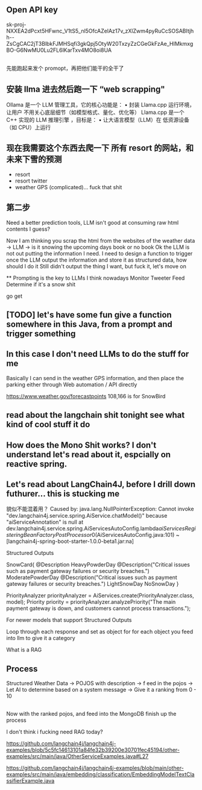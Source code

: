 ## Open API key
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


## 

先能跑起来发个 promopt，再把他们能干的全干了

## 安装 llma 进去然后跑一下 “web scrapping"

Ollama 是一个 LLM 管理工具，它的核心功能是：
•	封装 Llama.cpp 运行环境，让用户 不用关心底层细节（如模型格式、量化、优化等）
Llama.cpp 是一个 C++ 实现的 LLM 推理引擎 ，目标是：
•	让大语言模型（LLM）在 低资源设备（如 CPU）上运行

## 现在我需要这个东西去爬一下 所有 resort 的网站，和未来下雪的预测

+ resort
+ resort twitter 
+ weather GPS (complicated)... fuck that shit 

## 第二步 

Need a better prediction tools, LLM isn't good at consuming raw html contents I guess?

Now I am thinking you scrap the html from the websites of the weather data -> LLM -> is it snowing the upcoming days
book or no book
Ok the LLM is not out putting the information I need.
I need to design a function to trigger once the LLM output the information and store it as structured data, how should I do it
Still didn't output the thing I want, but fuck it, let's move on

**
Prompting is the key to LLMs I think nowadays
Monitor Tweeter Feed
Determine if it's a snow shit



go get
## [TODO] let's have some fun give a function somewhere in this Java, from a prompt and trigger something

## In this case I don't need LLMs to do the stuff for me

Basically I can send in the weather GPS information,
and then place the parking either through Web automation / API directly


https://www.weather.gov/forecastpoints
108,166 is for SnowBird


## read about the langchain shit tonight see what kind of cool stuff it do
## How does the Mono Shit works? I don't understand let's read about it, espcially on reactive spring.



## Let's read about LangChain4J, before I drill down futhurer... this is stucking me 

貌似不能混着用？
Caused by: java.lang.NullPointerException: Cannot invoke "dev.langchain4j.service.spring.AiService.chatModel()" because "aiServiceAnnotation" is null
at dev.langchain4j.service.spring.AiServicesAutoConfig.lambda$aiServicesRegisteringBeanFactoryPostProcessor$0(AiServicesAutoConfig.java:101) ~[langchain4j-spring-boot-starter-1.0.0-beta1.jar:na]


Structured Outputs

SnowCard{
@Description
HeavyPowderDay
@Description("Critical issues such as payment gateway failures or security breaches.")
ModeratePowderDay
@Description("Critical issues such as payment gateway failures or security breaches.")
LightSnowDay
NoSnowDay
}

PriorityAnalyzer priorityAnalyzer = AiServices.create(PriorityAnalyzer.class, model);
Priority priority = priorityAnalyzer.analyzePriority("The main payment gateway is down, and customers cannot process transactions.");

For newer models that support Structured Outputs 


Loop through each response and set as object for for each object you feed into llm to give it a category 

What is a RAG



## Process
Structured Weather Data -> POJOS with description -> f
eed in the pojos -> 
Let AI to determine based on a system message -> Give it a ranking from 0 - 10

## 
Now with the ranked pojos, and feed into the MongoDB finish up the process 

I don't think i fucking need RAG today?


https://github.com/langchain4j/langchain4j-examples/blob/5c5fc14613101a84fe32b39200e30701fec45194/other-examples/src/main/java/OtherServiceExamples.java#L27

https://github.com/langchain4j/langchain4j-examples/blob/main/other-examples/src/main/java/embedding/classification/EmbeddingModelTextClassifierExample.java